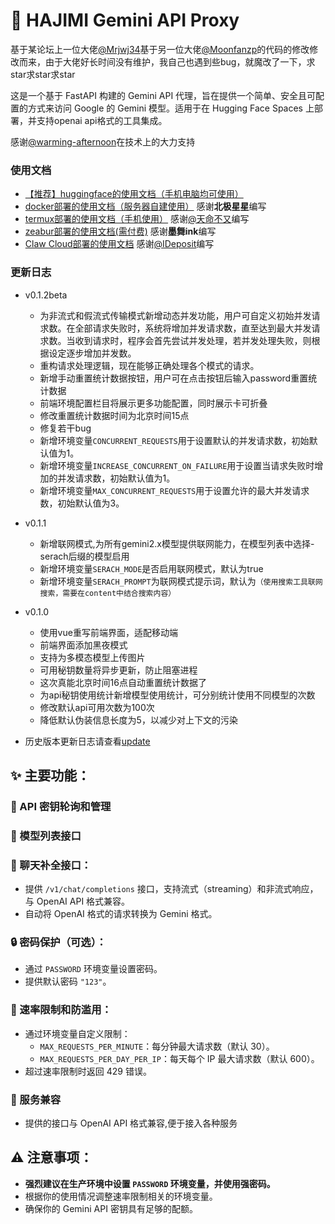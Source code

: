 # 🚀 HAJIMI Gemini API Proxy

基于某论坛上一位大佬[@Mrjwj34](https://github.com/Moonfanz)基于另一位大佬[@Moonfanzp](https://github.com/Moonfanz)的代码的修改修改而来，由于大佬好长时间没有维护，我自己也遇到些bug，就魔改了一下，求star求star求star

这是一个基于 FastAPI 构建的 Gemini API 代理，旨在提供一个简单、安全且可配置的方式来访问 Google 的 Gemini 模型。适用于在 Hugging Face Spaces 上部署，并支持openai api格式的工具集成。

感谢[@warming-afternoon](https://github.com/warming-afternoon)在技术上的大力支持
###  使用文档
- [【推荐】huggingface的使用文档（手机电脑均可使用）](./wiki/huggingface.md)
- [docker部署的使用文档（服务器自建使用）](./wiki/docker.md) 感谢**北极星星**编写
- [termux部署的使用文档（手机使用）](./wiki/Termux.md) 感谢[@天命不又](https://github.com/tmby)编写
- [zeabur部署的使用文档(需付费)](./wiki/zeabur.md) 感谢**墨舞ink**编写
- [Claw Cloud部署的使用文档](./wiki/claw.md) 感谢[@IDeposit](https://github.com/IDeposit)编写
###  更新日志

* v0.1.2beta
    * 为非流式和假流式传输模式新增动态并发功能，用户可自定义初始并发请求数。在全部请求失败时，系统将增加并发请求数，直至达到最大并发请求数。当收到请求时，程序会首先尝试并发处理，若并发处理失败，则根据设定逐步增加并发数。
    * 重构请求处理逻辑，现在能够正确处理各个模式的请求。
    * 新增手动重置统计数据按钮，用户可在点击按钮后输入password重置统计数据
    * 前端环境配置栏目将展示更多功能配置，同时展示卡可折叠
    * 修改重置统计数据时间为北京时间15点
    * 修复若干bug
    * 新增环境变量`CONCURRENT_REQUESTS`用于设置默认的并发请求数，初始默认值为1。
    * 新增环境变量`INCREASE_CONCURRENT_ON_FAILURE`用于设置当请求失败时增加的并发请求数，初始默认值为1。
    * 新增环境变量`MAX_CONCURRENT_REQUESTS`用于设置允许的最大并发请求数，初始默认值为3。

*   v0.1.1
    * 新增联网模式,为所有gemini2.x模型提供联网能力，在模型列表中选择-serach后缀的模型启用
    * 新增环境变量`SERACH_MODE`是否启用联网模式，默认为true
    * 新增环境变量`SERACH_PROMPT`为联网模式提示词，默认为`（使用搜索工具联网搜索，需要在content中结合搜索内容）`
*   v0.1.0
    * 使用vue重写前端界面，适配移动端
    * 前端界面添加黑夜模式
    * 支持为多模态模型上传图片
    * 可用秘钥数量将异步更新，防止阻塞进程
    * 这次真能北京时间16点自动重置统计数据了
    * 为api秘钥使用统计新增模型使用统计，可分别统计使用不同模型的次数
    * 修改默认api可用次数为100次
    * 降低默认伪装信息长度为5，以减少对上下文的污染

* 历史版本更新日志请查看[update](./wiki/update.md)

## ✨ 主要功能：

### 🔑 API 密钥轮询和管理

### 📑 模型列表接口

### 💬 聊天补全接口：

*   提供 `/v1/chat/completions` 接口，支持流式（streaming）和非流式响应，与 OpenAI API 格式兼容。
*   自动将 OpenAI 格式的请求转换为 Gemini 格式。

### 🔒 密码保护（可选）：

*   通过 `PASSWORD` 环境变量设置密码。
*   提供默认密码 `"123"`。

### 🚦 速率限制和防滥用：

*   通过环境变量自定义限制：
    *   `MAX_REQUESTS_PER_MINUTE`：每分钟最大请求数（默认 30）。
    *   `MAX_REQUESTS_PER_DAY_PER_IP`：每天每个 IP 最大请求数（默认 600）。
*   超过速率限制时返回 429 错误。

### 🧩 服务兼容

*   提供的接口与 OpenAI API 格式兼容,便于接入各种服务

## ⚠️ 注意事项：

*   **强烈建议在生产环境中设置 `PASSWORD` 环境变量，并使用强密码。**
*   根据你的使用情况调整速率限制相关的环境变量。
*   确保你的 Gemini API 密钥具有足够的配额。
